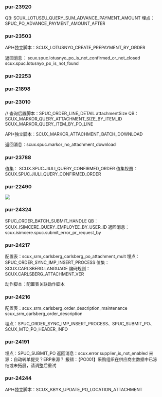 

### pur-23920

QB: SCUX_LOTUSEU_QUERY_SUM_ADVANCE_PAYMENT_AMOUNT
埋点：SPUC_PO_ADVANCE_PAYMENT_AMOUNT_AFTER

### pur-23503

API+独立脚本：SCUX_LOTUSNYO_CREATE_PREPAYMENT_BY_ORDER

返回消息：
scux.spuc.lotusnyo_po_is_not_confirmed_or_not_closed
scux.spuc.lotusnyo_po_is_not_found



### pur-22253


### pur-21898


### pur-23010


// 查询后置脚本：SPUC_ORDER_LINE_DETAIL
attachmentSize
QB：SCUX_MARKOR_QUERY_ATTACHMENT_SIZE_BY_ITEM_ID
SCUX_MARKOR_QUERY_ITEM_BY_PO_LINE

API+独立脚本：SCUX_MARKOR_ATTACHMENT_BATCH_DOWNLOAD

返回消息：scux.spuc.markor_no_attachment_download


### pur-23788

值集：  SCUX.SPUC.JIULI_QUERY_CONFIRMED_ORDER
值集视图：  SCUX.SPUC.JIULI_QUERY_CONFIRMED_ORDER


### pur-22490
![](https://s3.bmp.ovh/imgs/2023/08/24/3c1195c6f528ac8c.png)




### pur-24324
SPUC_ORDER_BATCH_SUBMIT_HANDLE
QB：SCUX_ISIMCERE_QUERY_EMPLOYEE_BY_USER_ID
返回消息：scux.isimcere.spuc.submit_error_pr_request_by


### pur-24217
配置表：scux_srm_carlsberg_carlsberg_po_attachment_mult
埋点：SPUC_ORDER_SYNC_IMP_INSERT_PROCESS
值集：SCUX.CARLSBERG.LANGUAGE
编码规则：SCUX.CARLSBERG_ATTACHMENT_VER

动作脚本：配置表关联动作脚本

### pur-24216

配置表：scux_srm_carlsberg_order_description_maintenance
scux_srm_carlsberg_order_description

埋点：SPUC_ORDER_SYNC_IMP_INSERT_PROCESS、SPUC_SUBMIT_PO、SCUX_MTC_PO_HEADER_INFO

### pur-24191

埋点：SPUC_SUBMIT_PO
返回消息：scux.error.supplier_is_not_enabled
来源：自动转单提交？ERP来源？
报错：【PO001】采购组织在供应商主数据中已冻结或未拓展，请调整后重试

### pur-24244

API+独立脚本：SCUX_KBYK_UPDATE_PO_LOCATION_ATTACHMENT









